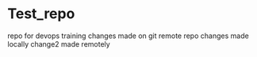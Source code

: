 # Test_repo
repo for devops training
changes made on git remote repo
changes made locally
change2 made remotely
